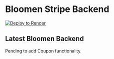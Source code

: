 # Bloomen Stripe Backend

[![Deploy to Render](https://render.com/images/deploy-to-render-button.svg)](https://render.com/deploy?repo=https://github.com/joshyipkato/Bloomen-Stripe-Backend/)

## Latest Bloomen Backend ##
Pending to add Coupon functionality.
